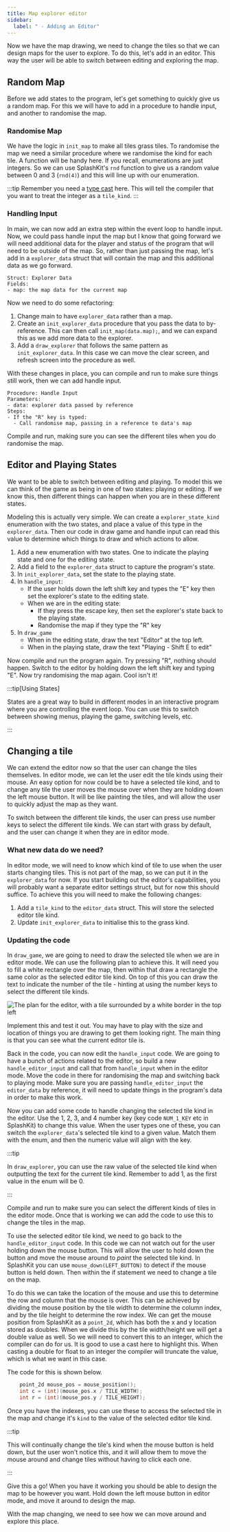 ```yaml
---
title: Map explorer editor
sidebar:
  label: " - Adding an Editor"
---
```


Now we have the map drawing, we need to change the tiles so that we can design maps for the user to explore. To do this, let's add in an editor. This way the user will be able to switch between editing and exploring the map.

## Random Map

Before we add states to the program, let's get something to quickly give us a random map. For this we will have to add in a procedure to handle input, and another to randomise the map.

### Randomise Map

We have the logic in `init_map` to make all tiles grass tiles. To randomise the map we need a similar procedure where we randomise the kind for each tile. A function will be handy here. If you recall, enumerations are just integers. So we can use SplashKit's `rnd` function to give us a random value between 0 and 3 (`rnd(4)`) and this will line up with our enumeration.

:::tip
Remember you need a [type cast](/book/part-2-organised-code/3-structuring-data/1-concepts/03-02-enum/#underlying-representation-and-casting) here. This will tell the compiler that you want to treat the integer as a `tile_kind`.
:::

### Handling Input

In main, we can now add an extra step within the event loop to handle input. Now, we could pass handle input the map but I know that going forward we will need additional data for the player and status of the program that will need to be outside of the map. So, rather than just passing the map, let's add in a `explorer_data` struct that will contain the map and this additional data as we go forward.

```
Struct: Explorer Data
Fields:
- map: the map data for the current map
```

Now we need to do some refactoring:

1. Change main to have `explorer_data` rather than a map.
2. Create an `init_explorer_data` procedure that you pass the data to by-reference. This can then call `init_map(data.map);`, and we can expand this as we add more data to the explorer.
3. Add a `draw_explorer` that follows the same pattern as `init_explorer_data`. In this case we can move the clear screen, and refresh screen into the procedure as well.

With these changes in place, you can compile and run to make sure things still work, then we can add handle input.

```
Procedure: Handle Input
Parameters:
- data: explorer data passed by reference
Steps:
- If the "R" key is typed:
  - Call randomise map, passing in a reference to data's map
```

Compile and run, making sure you can see the different tiles when you do randomise the map.

## Editor and Playing States

We want to be able to switch between editing and playing. To model this we can think of the game as being in one of two states: playing or editing. If we know this, then different things can happen when you are in these different states.

Modeling this is actually very simple. We can create a `explorer_state_kind` enumeration with the two states, and place a value of this type in the `explorer_data`. Then our code in draw game and handle input can read this value to determine which things to draw and which actions to allow.

1. Add a new enumeration with two states. One to indicate the playing state and one for the editing state.
2. Add a field to the `explorer_data` struct to capture the program's state.
3. In `init_explorer_data`, set the state to the playing state.
4. In `handle_input`:
   - If the user holds down the left shift key and types the "E" key then set the explorer's state to the editing state.
   - When we are in the editing state:
     - If they press the escape key, then set the explorer's state back to the playing state.
     - Randomise the map if they type the "R" key
5. In `draw_game`
   - When in the editing state, draw the text "Editor" at the top left.
   - When in the playing state, draw the text "Playing - Shift E to edit"

Now compile and run the program again. Try pressing "R", nothing should happen. Switch to the editor by holding down the left shift key and typing "E". Now try randomising the map again. Cool isn't it!

:::tip[Using States]

States are a great way to build in different modes in an interactive program where you are controlling the event loop. You can use this to switch between showing menus, playing the game, switching levels, etc.

:::

## Changing a tile

We can extend the editor now so that the user can change the tiles themselves. In editor mode, we can let the user edit the tile kinds using their mouse. An easy option for now could be to have a selected tile kind, and to change any tile the user moves the mouse over when they are holding down the left mouse button. It will be like painting the tiles, and will allow the user to quickly adjust the map as they want.

To switch between the different tile kinds, the user can press use number keys to select the different tile kinds. We can start with grass by default, and the user can change it when they are in editor mode.

### What new data do we need?

In editor mode, we will need to know which kind of tile to use when the user starts changing tiles. This is not part of the map, so we can put it in the `explorer_data` for now. If you start building out the editor's capabilities, you will probably want a separate editor settings struct, but for now this should suffice. To achieve this you will need to make the following changes:

1. Add a `tile_kind` to the `editor_data` struct. This will store the selected editor tile kind.
2. Update `init_explorer_data` to initialise this to the grass kind.

### Updating the code

In `draw_game`, we are going to need to draw the selected tile when we are in editor mode. We can use the following plan to achieve this. It will need you to fill a white rectangle over the map, then within that draw a rectangle the same color as the selected editor tile kind. On top of this you can draw the text to indicate the number of the tile - hinting at using the number keys to select the different tile kinds.

![The plan for the editor, with a tile surrounded by a white border in the top left](./images/editor-plan.png)

Implement this and test it out. You may have to play with the size and location of things you are drawing to get them looking right. The main thing is that you can see what the current editor tile is.

Back in the code, you can now edit the `handle_input` code. We are going to have a bunch of actions related to the editor, so build a new `handle_editor_input` and call that from `handle_input` when in the editor mode. Move the code in there for randomising the map and switching back to playing mode. Make sure you are passing `handle_editor_input` the `editor_data` by reference, it will need to update things in the program's data in order to make this work.

Now you can add some code to handle changing the selected tile kind in the editor. Use the 1, 2, 3, and 4 number key (key code `NUM_1_KEY` etc in SplashKit) to change this value. When the user types one of these, you can switch the `explorer_data`'s selected tile kind to a given value. Match them with the enum, and then the numeric value will align with the key.

:::tip

In `draw_explorer`, you can use the raw value of the selected tile kind when outputting the text for the current tile kind. Remember to add 1, as the first value in the enum will be 0.

:::

Compile and run to make sure you can select the different kinds of tiles in the editor mode. Once that is working we can add the code to use this to change the tiles in the map.

To use the selected editor tile kind, we need to go back to the `handle_editor_input` code. In this code we can not watch out for the user holding down the mouse button. This will allow the user to hold down the button and move the mouse around to *paint* the selected tile kind. In SplashKit you can use `mouse_down(LEFT_BUTTON)` to detect if the mouse button is held down. Then within the if statement we need to change a tile on the map.

To do this we can take the location of the mouse and use this to determine the row and column that the mouse is over. This can be achieved by dividing the mouse position by the tile width to determine the column index, and by the tile height to determine the row index. We can get the mouse position from SplashKit as a `point_2d`, which has both the x and y location stored as doubles. When we divide this by the tile width/height we will get a double value as well. So we will need to convert this to an integer, which the compiler can do for us. It is good to use a cast here to highlight this. When casting a double for float to an integer the compiler will truncate the value, which is what we want in this case.

The code for this is shown below.

```cpp
    point_2d mouse_pos = mouse_position();
    int c = (int)(mouse_pos.x / TILE_WIDTH);
    int r = (int)(mouse_pos.y / TILE_HEIGHT);
```

Once you have the indexes, you can use these to access the selected tile in the map and change it's `kind` to the value of the selected editor tile kind.

:::tip

This will continually change the tile's kind when the mouse button is held down, but the user won't notice this, and it will allow them to move the mouse around and change tiles without having to click each one.

:::

Give this a go! When you have it working you should be able to design the map to be however you want. Hold down the left mouse button in editor mode, and move it around to design the map.

With the map changing, we need to see how we can move around and explore this place.
